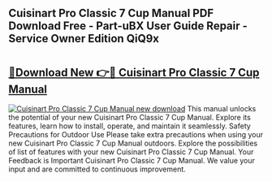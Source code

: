 ## Cuisinart Pro Classic 7 Cup Manual PDF Download Free - Part-uBX User Guide Repair - Service Owner Edition QiQ9x

# <h2><a href="http://bc32207.oget.top/?id=Cuisinart+Pro+Classic+7+Cup+Manual">🔗Download New 👉🔴 Cuisinart Pro Classic 7 Cup Manual</a></h2>

[![Cuisinart Pro Classic 7 Cup Manual new download](https://i.imgur.com/5g1atiW.png)](http://bc32207.oget.top/?id=Cuisinart+Pro+Classic+7+Cup+Manual)
This manual unlocks the potential of your new Cuisinart Pro Classic 7 Cup Manual. Explore its features, learn how to install, operate, and maintain it seamlessly. Safety Precautions for Outdoor Use Please take extra precautions when using your new Cuisinart Pro Classic 7 Cup Manual outdoors. Explore the possibilities of list of features with your new Cuisinart Pro Classic 7 Cup Manual. Your Feedback is Important Cuisinart Pro Classic 7 Cup Manual. We value your input and are committed to continuous improvement.
